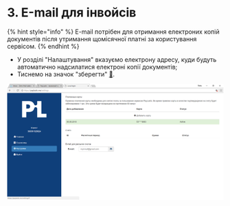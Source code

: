 # 3. Е-mail для інвойсів

{% hint style="info" %}
E-mail потрібен для отримання електроних копій документів після утримання щомісячної платні за користування сервісом.
{% endhint %}

* У розділі "Налаштування" вказуємо електрону адресу, куди будуть автоматично надсилатися електроні копії документів;
* Тиснемо на значок "зберегти" [💾](http://www.fileformat.info/info/unicode/char/1f4be/index.htm).

![](../.gitbook/assets/image-14.png)

